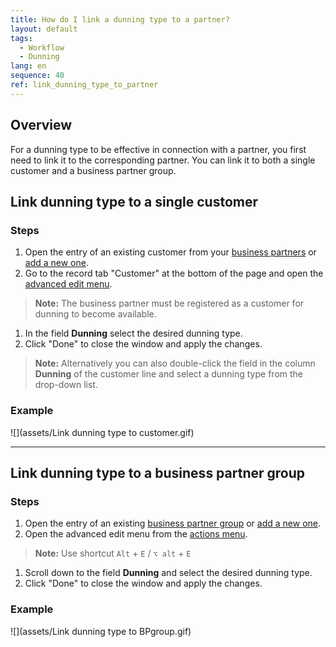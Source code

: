 ```yaml
---
title: How do I link a dunning type to a partner?
layout: default
tags:
  - Workflow
  - Dunning
lang: en
sequence: 40
ref: link_dunning_type_to_partner
---
```


## Overview
For a dunning type to be effective in connection with a partner, you first need to link it to the corresponding partner. You can link it to both a single customer and a business partner group.

## Link dunning type to a single customer

### Steps
1. Open the entry of an existing customer from your [business partners](Menu) or [add a new one](New_business_partner_customer).
1. Go to the record tab "Customer" at the bottom of the page and open the [advanced edit menu](Open_AdvancedEditTab).
 >**Note:** The business partner must be registered as a customer for dunning to become available.

1. In the field **Dunning** select the desired dunning type.
1. Click "Done" to close the window and apply the changes.
 >**Note:** Alternatively you can also double-click the field in the column **Dunning** of the customer line and select a dunning type from the drop-down list.

### Example
![](assets/Link dunning type to customer.gif)

---

## Link dunning type to a business partner group

### Steps
1. Open the entry of an existing [business partner group](Menu) or [add a new one](New_Business_Partner_Group).
1. Open the advanced edit menu from the [actions menu](StartAction).
 >**Note:** Use shortcut `Alt` + `E` / `⌥ alt` + `E`

1. Scroll down to the field **Dunning** and select the desired dunning type.
1. Click "Done" to close the window and apply the changes.

### Example
![](assets/Link dunning type to BPgroup.gif)
